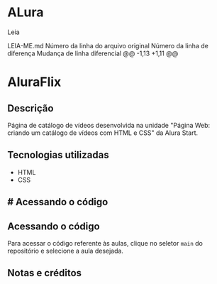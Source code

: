 # ALura
Leia
 
LEIA-ME.md
Número da linha do arquivo original	Número da linha de diferença	Mudança de linha diferencial
@@ -1,13 +1,11 @@
# AluraFlix

## Descrição
Página de catálogo de vídeos desenvolvida na unidade "Página Web: criando um catálogo de vídeos com HTML e CSS" da Alura Start.

## Tecnologias utilizadas
- HTML
- CSS

## #  Acessando o código
## Acessando o código
Para acessar o código referente às aulas, clique no seletor ` main ` do repositório e selecione a aula desejada.

## Notas e créditos
